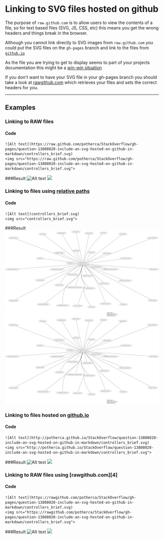 # Linking to SVG files hosted on github

The purpose of `raw.github.com` is to allow users to view the contents of a 
file, so for text based files (SVG, JS, CSS, etc) this means you get the wrong 
headers and things break in the browser.

Although you cannot link directly to SVG images from `raw.github.com` you could 
put the SVG files on the `gh-pages` branch and link to the files from [`github.io`][1]

As the file you are trying to get to display seems to part of your projects 
documentation this might be a [win-win situation][2]

If you don't want to have your SVG file in your gh-pages branch you should take a 
look at [rawgithub.com][3] which retrieves your files and 
sets the correct headers for you.

---
## Examples
### Linking to RAW files
#### Code
    ![Alt text](https://raw.github.com/potherca/StackOverflow/gh-pages/question-13808020-include-an-svg-hosted-on-github-in-markdown/controllers_brief.svg)
    <img src="https://raw.github.com/potherca/StackOverflow/gh-pages/question-13808020-include-an-svg-hosted-on-github-in-markdown/controllers_brief.svg">

###Result
![Alt text](https://raw.github.com/potherca/StackOverflow/gh-pages/question-13808020-include-an-svg-hosted-on-github-in-markdown/controllers_brief.svg)
<img src="https://raw.github.com/potherca/StackOverflow/gh-pages/question-13808020-include-an-svg-hosted-on-github-in-markdown/controllers_brief.svg">

### Linking to files using [relative paths](https://help.github.com/articles/relative-links-in-readmes)
#### Code

    ![Alt text](controllers_brief.svg)
    <img src="controllers_brief.svg">

###Result
![Alt text](controllers_brief.svg)
<img src="controllers_brief.svg">


### Linking to files hosted on [github.io][2]
#### Code

    ![Alt text](http://potherca.github.io/StackOverflow/question-13808020-include-an-svg-hosted-on-github-in-markdown/controllers_brief.svg)
    <img src="http://potherca.github.io/StackOverflow/question-13808020-include-an-svg-hosted-on-github-in-markdown/controllers_brief.svg">

###Result
![Alt text](http://potherca.github.io/StackOverflow/question-13808020-include-an-svg-hosted-on-github-in-markdown/controllers_brief.svg)
<img src="http://potherca.github.io/StackOverflow/question-13808020-include-an-svg-hosted-on-github-in-markdown/controllers_brief.svg">

### Linking to RAW files using [rawgithub.com][4]
#### Code
    ![Alt text](https://rawgithub.com/potherca/StackOverflow/gh-pages/question-13808020-include-an-svg-hosted-on-github-in-markdown/controllers_brief.svg)
    <img src="https://rawgithub.com/potherca/StackOverflow/gh-pages/question-13808020-include-an-svg-hosted-on-github-in-markdown/controllers_brief.svg">

###Result
![Alt text](https://rawgithub.com/potherca/StackOverflow/gh-pages/question-13808020-include-an-svg-hosted-on-github-in-markdown/controllers_brief.svg)
<img src="https://rawgithub.com/potherca/StackOverflow/gh-pages/question-13808020-include-an-svg-hosted-on-github-in-markdown/controllers_brief.svg">


[1]: http://github.io
[2]: http://en.wikipedia.org/wiki/Win-win
[3]: https://rawgithub.com/
